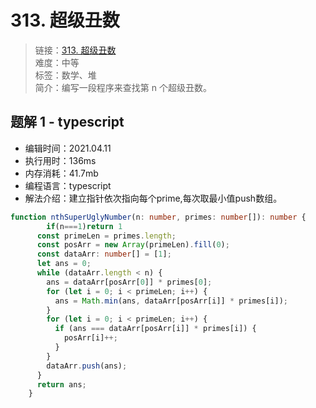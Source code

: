 # 313. 超级丑数
    
> 链接：[313. 超级丑数](https://leetcode-cn.com/problems/super-ugly-number/)  
> 难度：中等  
> 标签：数学、堆  
> 简介：编写一段程序来查找第 n 个超级丑数。
      
## 题解 1 - typescript
- 编辑时间：2021.04.11
- 执行用时：136ms
- 内存消耗：41.7mb
- 编程语言：typescript
- 解法介绍：建立指针依次指向每个prime,每次取最小值push数组。
```typescript
function nthSuperUglyNumber(n: number, primes: number[]): number {
        if(n===1)return 1 
      const primeLen = primes.length;
      const posArr = new Array(primeLen).fill(0);
      const dataArr: number[] = [1];
      let ans = 0;
      while (dataArr.length < n) {
        ans = dataArr[posArr[0]] * primes[0];
        for (let i = 0; i < primeLen; i++) {
          ans = Math.min(ans, dataArr[posArr[i]] * primes[i]);
        }
        for (let i = 0; i < primeLen; i++) {
          if (ans === dataArr[posArr[i]] * primes[i]) {
            posArr[i]++;
          }
        }
        dataArr.push(ans);
      }
      return ans;
    }
```

      